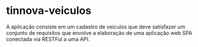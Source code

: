# tinnova-veiculos
 A aplicação consiste em um cadastro de veículos que deve satisfazer um conjunto de requisitos que envolve a elaboração de uma aplicação web SPA conectada via RESTFul a uma API.
